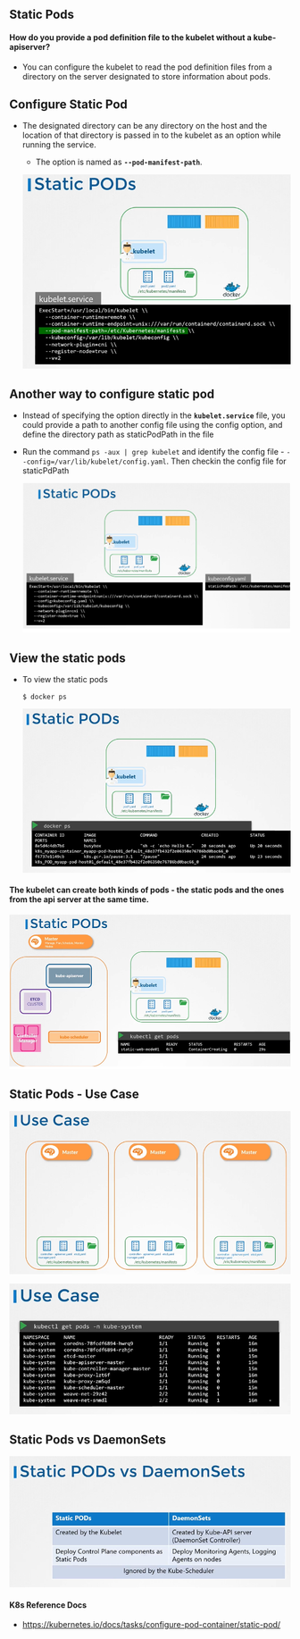 ## Static Pods

#### How do you provide a pod definition file to the kubelet without a kube-apiserver?
- You can configure the kubelet to read the pod definition files from a directory on the server designated to store information about pods.

## Configure Static Pod
- The designated directory can be any directory on the host and the location of that directory is passed in to the kubelet as an option while running the service.
  - The option is named as **`--pod-manifest-path`**.
  
  ![alt text](sp1.png)
  
## Another way to configure static pod 
- Instead of specifying the option directly in the **`kubelet.service`** file, you could provide a path to another config file using the config option, and define the directory path as staticPodPath in the file

- Run the command `ps -aux | grep kubelet` and identify the config file - `--config=/var/lib/kubelet/config.yaml`. Then checkin the config file for staticPdPath

  ![alt text](sp2.png)

## View the static pods
- To view the static pods
  ```
  $ docker ps
  ```
  ![alt text](sp3.png)

#### The kubelet can create both kinds of pods - the static pods and the ones from the api server at the same time.

  ![alt text](sp4.png)

## Static Pods - Use Case

  ![alt text](sp5.png)
  
  ![alt text](sp6.png)
  
## Static Pods vs DaemonSets

   ![alt text](sp7.png)
  

#### K8s Reference Docs
- https://kubernetes.io/docs/tasks/configure-pod-container/static-pod/
